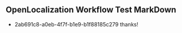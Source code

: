 ## OpenLocalization Workflow Test MarkDown
* 2ab691c8-a0eb-4f7f-b1e9-b1f88185c279 thanks!

<!--HONumber=Jul16_HO4-->


